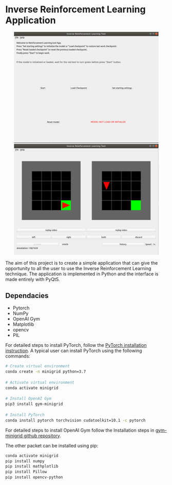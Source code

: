 # Inverse Reinforcement Learning Application

<p align="center">
  <img src="Build/gitimages/main_view.png" width="450"/>
  <img src="Build/gitimages/alg_view.png" width="450"/>
</p>

The aim of this project is to create a simple application that can give the opportunity to all the user to use the Inverse Reinforcement Learning technique. The application is implemented in Python and the interface is made entirely with PyQt5.

## Dependacies

- Pytorch
- NumPy
- OpenAI Gym
- Matplotlib 
- opencv
- PIL

For detailed steps to install PyTorch, follow the [PyTorch installation instruction](https://pytorch.org/get-started/locally/). A typical user can install PyTorch using the following commands:

```bash
# Create virtual environment
conda create -n minigrid python=3.7

# Activate virtual environment
conda activate minigrid

# Install OpenAI Gym
pip3 install gym-minigrid

# Install PyTorch
conda install pytorch torchvision cudatoolkit=10.1 -c pytorch
```

For detailed steps to install OpenAI Gym follow the Installation steps in [gym-minigrid github repository](https://github.com/maximecb/gym-minigrid).

The other packet can be installed using pip:


```bash
conda activate minigrid
pip install numpy
pip install mathplotlib
pip install Pillow
pip install opencv-python
```